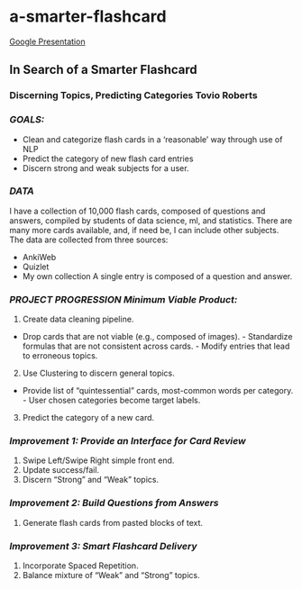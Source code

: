 # a-smarter-flashcard

[Google Presentation](https://docs.google.com/presentation/d/1382PGj1Ljha43d8BnQAKAfSGJM_bGphilbakYj5520A/edit?usp=sharing)

## In Search of a Smarter Flashcard
### Discerning Topics, Predicting Categories Tovio Roberts


### *GOALS:*
- Clean and categorize flash cards in a ‘reasonable’ way through use of NLP
- Predict the category of new flash card entries
- Discern strong and weak subjects for a user.

### *DATA*
I have a collection of 10,000 flash cards, composed of questions and answers, compiled by students of data science, ml, and statistics. There are many more cards available, and, if need be, I can include other subjects. The data are collected from three sources:
- AnkiWeb
- Quizlet
- My own collection
A single entry is composed of a question and answer.

### *PROJECT PROGRESSION Minimum Viable Product:*
1. Create data cleaning pipeline.
- Drop cards that are not viable (e.g., composed of images). - Standardize formulas that are not consistent across cards. - Modify entries that lead to erroneous topics.
2. Use Clustering to discern general topics.
- Provide list of “quintessential” cards, most-common words per category. - User chosen categories become target labels.
3. Predict the category of a new card.

### *Improvement 1: Provide an Interface for Card Review*
1. Swipe Left/Swipe Right simple front end.
2. Update success/fail.
3. Discern “Strong” and “Weak” topics.

### *Improvement 2: Build Questions from Answers*
1. Generate flash cards from pasted blocks of text.

### *Improvement 3: Smart Flashcard Delivery*
1. Incorporate Spaced Repetition.
2. Balance mixture of “Weak” and “Strong” topics.

